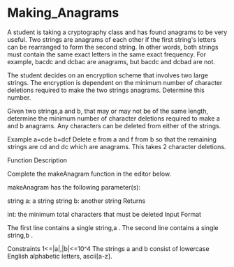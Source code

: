 # Making_Anagrams
A student is taking a cryptography class and has found anagrams to be very useful. Two strings are anagrams of each other if the first string's letters can be rearranged to form the second string. In other words, both strings must contain the same exact letters in the same exact frequency. For example, bacdc and dcbac are anagrams, but bacdc and dcbad are not.

The student decides on an encryption scheme that involves two large strings. The encryption is dependent on the minimum number of character deletions required to make the two strings anagrams. Determine this number.

Given two strings,a  and b, that may or may not be of the same length, determine the minimum number of character deletions required to make a and b anagrams. Any characters can be deleted from either of the strings.

Example
a=cde
b=dcf
Delete e from a and f from b so that the remaining strings are cd and dc which are anagrams. This takes 2 character deletions.

Function Description

Complete the makeAnagram function in the editor below.

makeAnagram has the following parameter(s):

string a: a string
string b: another string
Returns

int: the minimum total characters that must be deleted
Input Format

The first line contains a single string,a .
The second line contains a single string,b .

Constraints
1<=|a|,|b|<=10^4
The strings a and b consist of lowercase English alphabetic letters, ascii[a-z].
